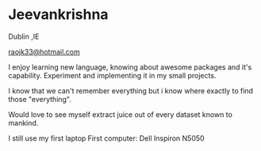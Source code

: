 # Jeevankrishna
Dublin ,IE 

raojk33@hotmail.com

I enjoy learning new language, knowing about awesome packages and it's capability. Experiment and implementing it in my small projects.

I know that we can't remember everything but i know where exactly to find those "everything".

Would love to see myself extract juice out of every dataset known to mankind.

I still use my first laptop
First computer: Dell Inspiron N5050 
